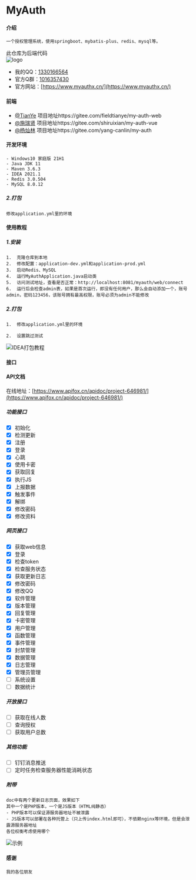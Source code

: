 # MyAuth

#### 介绍
    一个授权管理系统，使用springboot、mybatis-plus、redis、mysql等。
此仓库为后端代码<br>
![logo](https://images.gitee.com/uploads/images/2022/0218/215303_dbbda392_5370510.png)

* 我的QQ：[1330166564](https://wpa.qq.com/msgrd?v=3&uin=1330166564&site=qq&menu=yes)
* 官方Q群：[1016357430](https://jq.qq.com/?_wv=1027&k=eaectWIr)
* 官方网站：[https://www.myauthx.cn/](https://www.myauthx.cn/)

#### 前端
- [@TianYe](https://gitee.com/fieldtianye)
项目地址https://gitee.com/fieldtianye/my-auth-web
- [@施瑞贤](https://gitee.com/shiruixian)
项目地址https://gitee.com/shiruixian/my-auth-vue
- [@杨灿林](https://gitee.com/yang-canlin)
项目地址https://gitee.com/yang-canlin/my-auth

#### 开发环境
    - Windows10 家庭版 21H1
    - Java JDK 11
    - Maven 3.6.3
    - IDEA 2021.1
    - Redis 3.0.504
    - MySQL 8.0.12

##### 2.打包
    修改application.yml里的环境 

#### 使用教程
##### 1.安装
    1.  克隆仓库到本地
    2.  修改配置：application-dev.yml和application-prod.yml
    3.  启动Redis、MySQL
    4.  运行MyAuthApplication.java启动类
    5.  访问测试地址，查看是否正常：http://localhost:8081/myauth/web/connect
    6.  运行后会检查admin表，如果是首次运行，即没有任何用户，那么会自动添加一个，账号admin，密码123456，该账号拥有最高权限，账号必须为admin不能修改
##### 2.打包
    1.  修改application.yml里的环境

    2.  设置跳过测试
![IDEA打包教程](https://images.gitee.com/uploads/images/2022/0208/094816_5322dd06_5370510.png)

#### 接口
#### API文档

在线地址：[https://www.apifox.cn/apidoc/project-646981/](https://www.apifox.cn/apidoc/project-646981/)

##### 功能接口

- [x] 初始化
- [x] 检测更新
- [x] 注册
- [x] 登录
- [x] 心跳
- [x] 使用卡密
- [x] 获取回复
- [x] 执行JS
- [x] 上报数据
- [x] 触发事件
- [x] 解绑
- [x] 修改密码
- [x] 修改资料
##### 网页接口
- [x] 获取web信息
- [x] 登录
- [x] 检查token
- [x] 检查服务状态
- [x] 获取更新日志
- [x] 修改密码
- [x] 修改QQ  
- [x] 软件管理
- [x] 版本管理
- [x] 回复管理
- [x] 卡密管理
- [x] 用户管理
- [x] 函数管理
- [x] 事件管理
- [x] 封禁管理
- [x] 数据管理
- [x] 日志管理
- [x] 管理员管理
- [ ] 系统设置
- [ ] 数据统计

##### 开放接口
- [ ] 获取在线人数
- [ ] 查询授权
- [ ] 获取用户总数

##### 其他功能

- [ ] 钉钉消息推送
- [ ] 定时任务检查服务器性能消耗状态

##### 附带
    doc中有两个更新日志页面，效果如下
    其中一个是PHP版本，一个是JS版本（HTML纯静态）
    - PHP版本可以保证源服务器地址不被泄露
    - JS版本可以部署在各种托管上（只上传index.html即可），不依赖nginx等环境，但是会泄露源服务器地址
    各位权衡考虑使用哪个
![示例](https://images.gitee.com/uploads/images/2022/0301/225502_1788301a_5370510.png)
#### 感谢
    我的各位朋友